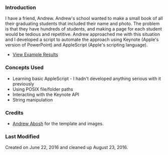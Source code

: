 ### Introduction

I have a friend, Andrew. Andrew's school wanted to make a small book of all their graduating students that included their name and photo. The problem is that they have hundreds of students, and making a page for each student would be tedious and repetitive. Andrew approached me with this situation and I developed a script to automate the approach using Keynote (Apple's version of PowerPoint) and AppleScript (Apple's scripting language).

* [View Example Results](/Example.pdf)

### Concepts Used

* Learning basic AppleScript - I hadn't developed anything serious with it previously
* Using POSIX file/folder paths
* Interacting with the Keynote API
* String manipulation

### Credits

* [Andrew Abosh](http://andrew-abosh.com/) for the template and images.

### Last Modified

Created on June 22, 2016 and cleaned up August 23, 2016.
